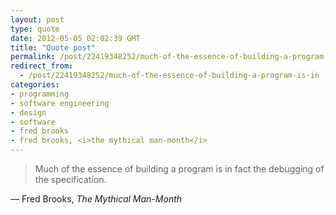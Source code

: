 ```yaml
---
layout: post
type: quote
date: 2012-05-05 02:02:39 GMT
title: "Quote post"
permalink: /post/22419348252/much-of-the-essence-of-building-a-program-is-in
redirect_from: 
  - /post/22419348252/much-of-the-essence-of-building-a-program-is-in
categories:
- programming
- software engineering
- design
- software
- fred brooks
- fred brooks, <i>the mythical man-month</i>
---
```

<blockquote>Much of the essence of building a program is in fact the debugging of the specification.</blockquote>

 — Fred Brooks, <i>The Mythical Man-Month</i>